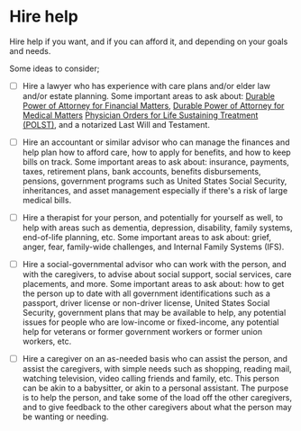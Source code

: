 # Hire help

Hire help if you want, and if you can afford it, and depending on your goals and needs.

Some ideas to consider;

- [ ] Hire a lawyer who has experience with care plans and/or elder law and/or estate planning. Some important areas to ask about: [Durable Power of Attorney for Financial Matters](../durable-power-of-attorney-for-financial-matters/), [Durable Power of Attorney for Medical Matters](../durable-power-of-attorney-for-medical-matters/) [Physician Orders for Life Sustaining Treatment (POLST)](../physician-orders-for-life-sustaining-treatment/), and a notarized Last Will and Testament.

- [ ] Hire an accountant or similar advisor who can manage the finances and help plan how to afford care, how to apply for benefits, and how to keep bills on track. Some important areas to ask about: insurance, payments, taxes, retirement plans, bank accounts, benefits disbursements, pensions, government programs such as United States Social Security, inheritances, and asset management especially if there's a risk of large medical bills.

- [ ] Hire a therapist for your person, and potentially for yourself as well, to help with areas such as dementia, depression, disability, family systems, end-of-life planning, etc. Some important areas to ask about: grief, anger, fear, family-wide challenges, and Internal Family Systems (IFS).

- [ ] Hire a social-governmental advisor who can work with the person, and with the caregivers, to advise about social support, social services, care placements, and more. Some important areas to ask about: how to get the person up to date with all government identifications such as a passport, driver license or non-driver license, United States Social Security, government plans that may be available to help, any potential issues for people who are low-income or fixed-income, any potential help for veterans or former government workers or former union workers, etc.

- [ ] Hire a caregiver on an as-needed basis who can assist the person, and assist the caregivers, with simple needs such as shopping, reading mail, watching television, video calling friends and family, etc. This person can be akin to a babysitter, or akin to a personal assistant. The purpose is to help the person, and take some of the load off the other caregivers, and to give feedback to the other caregivers about what the person may be wanting or needing.

